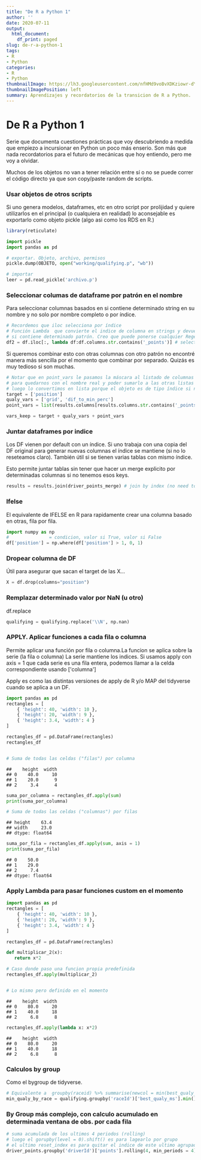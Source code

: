 ```yaml
---
title: "De R a Python 1"
author: ''
date: 2020-07-11
output:
  html_document:
    df_print: paged
slug: de-r-a-python-1
tags:
- R
- Python
categories:
- R
- Python
thumbnailImage: https://lh3.googleusercontent.com/nfHMd9voBvXDKziowr-dYKDIPTQwb0og9vQ3GUdbEyIt95UTfag3ajjsGJcoB-HCC2tt683hiZ8Xo2vVEw=w328-h153-rw
thumbnailImagePosition: left
summary: Aprendizajes y recordatorios de la transicion de R a Python.
---
```



# De R a Python 1

Serie que documenta cuestiones prácticas que voy descubriendo a medida que empiezo a incursionar en Python un poco más enserio.
Son más que nada recordatorios para el futuro de mecánicas que hoy entiendo, pero me voy a olvidar.


Muchos de los objetos no van a tener relación entre sí o no se puede correr el código directo 
ya que son copy/paste random de scripts.

### Usar objetos de otros scripts

Si uno genera modelos, dataframes, etc en otro script por prolijidad y quiere utilizarlos en 
el principal (o cualquiera en realidad) lo aconsejable es exportarlo como objeto pickle (algo 
asi como los RDS en R.)



```r
library(reticulate)
```



```python
import pickle
import pandas as pd

# exportar. Objeto, archivo, permisos
pickle.dump(OBJETO, open("working/qualifying.p", "wb"))

# importar
leer = pd.read_pickle('archivo.p')
```

### Seleccionar columas de dataframe por patrón en el nombre

Para seleccionar columnas basados en si contiene determinado string en su nombre y no solo por nombre
completo o por índice. 


```python
# Recordemos que iloc selecciona por índice
# Función Lambda  que convierte el indice de columna en strings y devuelve mascara (True/false)
# si contiene determinado patrón. Creo que puede ponerse cualquier Regex
df2 = df.iloc[:, lambda df:df.columns.str.contains('_points')] # select column based on name
```

Si queremos combinar esto con otras columnas con otro patrón no encontré manera más sencilla por
el momento que combinar por separado. Quizás es muy tedioso si son muchas.


```python
# Notar que en point_vars le pasamos la máscara al listado de columnas nuevamente
# para quedarnos con el nombre real y poder sumarlo a las otras listas
# luego lo convertimos en lista porque el objeto es de tipo índice si no.
target = ['position']
qualy_vars = ['grid', 'dif_to_min_perc']
point_vars = list(results.columns[results.columns.str.contains('_points')])

vars_keep = target + qualy_vars + point_vars
```

### Juntar dataframes por indice

Los DF vienen por default con un índice. Si uno trabaja con una copia del DF original para generar nuevas columnas el índice se mantiene (si no lo reseteamos claro). También útil si se tienen varias tablas con mismo índice.

Esto permite juntar tablas sin tener que hacer un merge explicito por determinadas columnas si no
tenemos esos keys.


```python
results = results.join(driver_points_merge) # join by index (no need to merge with column)
```

### Ifelse

El equivalente de IFELSE en R para rapidamente crear una columna basado en otras, fila por fila.


```python
import numpy as np
#               = condicion, valor si True, valor si False
df['position'] = np.where(df['position'] > 1, 0, 1)
```

### Dropear columna de DF

Útil para asegurar que sacan el target de las X...

```python
X = df.drop(columns="position")
```


### Remplazar determinado valor por NaN (u otro)

df.replace

```python
qualifying = qualifying.replace('\\N', np.nan)
```


### APPLY. Aplicar funciones a cada fila o columna

Permite aplicar una función por fila o columna.La funcion se aplica sobre la serie (la fila o columna)
La serie mantiene los indices. Si usamos apply con axis = 1 que cada serie es una fila entera, 
podemos llamar a la celda correspondiente usando ['columna']


Apply es como las distintas versiones de apply de R y/o MAP del tidyverse cuando se aplica a un DF.


```python
import pandas as pd
rectangles = [
    { 'height': 40, 'width': 10 },
    { 'height': 20, 'width': 9 },
    { 'height': 3.4, 'width': 4 }
]

rectangles_df = pd.DataFrame(rectangles)
rectangles_df


# Suma de todas las celdas ("filas") por columna
```

```
##    height  width
## 0    40.0     10
## 1    20.0      9
## 2     3.4      4
```

```python
suma_por_columna = rectangles_df.apply(sum)
print(suma_por_columna)

# Suma de todas las celdas ("columnas") por filas
```

```
## height    63.4
## width     23.0
## dtype: float64
```

```python
suma_por_fila = rectangles_df.apply(sum, axis = 1)
print(suma_por_fila)
```

```
## 0    50.0
## 1    29.0
## 2     7.4
## dtype: float64
```
### Apply Lambda para pasar funciones custom en el momento



```python
import pandas as pd
rectangles = [
    { 'height': 40, 'width': 10 },
    { 'height': 20, 'width': 9 },
    { 'height': 3.4, 'width': 4 }
]

rectangles_df = pd.DataFrame(rectangles)

def multiplicar_2(x):
   return x*2

# Caso donde paso una funcion propia predefinida
rectangles_df.apply(multiplicar_2)


# Lo mismo pero definido en el momento
```

```
##    height  width
## 0    80.0     20
## 1    40.0     18
## 2     6.8      8
```

```python
rectangles_df.apply(lambda x: x*2)
```

```
##    height  width
## 0    80.0     20
## 1    40.0     18
## 2     6.8      8
```


### Calculos by group

Como el bygroup de tidyverse.


```python
# Equivalente a  groupby(raceid) %>% summarise(newcol = min(best_qualy_ms))
min_qualy_by_race = qualifying.groupby('raceId')['best_qualy_ms'].min()
```

### By Group más complejo, con calculo acumulado en determinada ventana de obs. por cada fila

```python
# suma acumulada de los ultimos 4 periodos (rolling)
# luego el gorupby(level = 0).shift() es para lagearlo por grupo
# el ultimo reset_index es para quitar el indice de este ultimo agrupado
driver_points.groupby('driverId')['points'].rolling(4, min_periods = 4).sum().groupby(level = 0).shift().fillna(0).reset_index(level = 0)['points']
```

